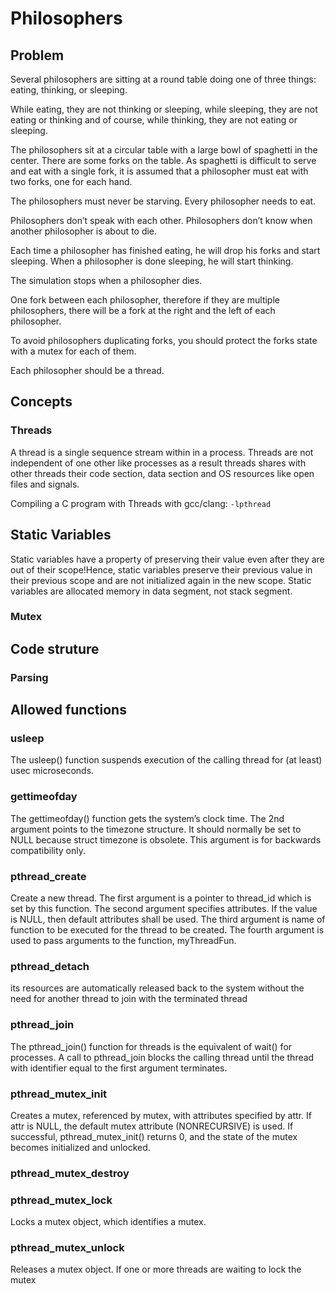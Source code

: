 # Philosophers

## Problem
Several philosophers are sitting at a round table doing one of three things: eating,
thinking, or sleeping.

While eating, they are not thinking or sleeping, while sleeping, they are not eating or thinking and of course, while thinking, they are not eating or sleeping.

The philosophers sit at a circular table with a large bowl of spaghetti in the center. There are some forks on the table. As spaghetti is difficult to serve and eat with a single fork, it is assumed that a philosopher must eat with two forks, one for each hand.

The philosophers must never be starving. Every philosopher needs to eat.

Philosophers don’t speak with each other. Philosophers don’t know when another philosopher is about to die.

Each time a philosopher has finished eating, he will drop his forks and start sleeping.
When a philosopher is done sleeping, he will start thinking.

The simulation stops when a philosopher dies.

One fork between each philosopher, therefore if they are multiple philosophers, there
will be a fork at the right and the left of each philosopher.

To avoid philosophers duplicating forks, you should protect the forks state with a
mutex for each of them.

Each philosopher should be a thread.

## Concepts

### Threads
A thread is a single sequence stream within in a process. Threads are not independent of one other like processes as a result threads shares with other threads their code section, data section and OS resources like open files and signals.

Compiling a C program with Threads with gcc/clang: `-lpthread`

## Static Variables
Static variables have a property of preserving their value even after they are out of their scope!Hence, static variables preserve their previous value in their previous scope and are not initialized again in the new scope.
Static variables are allocated memory in data segment, not stack segment.

### Mutex


## Code struture
### Parsing
## Allowed functions

### usleep
The usleep() function suspends execution of the calling thread for (at least) usec microseconds.

### gettimeofday
The gettimeofday() function gets the system’s clock time.
The 2nd argument points to the timezone structure. It should normally be set to NULL because struct timezone is obsolete. This argument is for backwards compatibility only.

### pthread_create
Create a new thread. 
The first argument is a pointer to thread_id which is set by this function.
The second argument specifies attributes. If the value is NULL, then default attributes shall be used.
The third argument is name of function to be executed for the thread to be created.
The fourth argument is used to pass arguments to the function, myThreadFun.

### pthread_detach
its resources are automatically released back to the system without the need for another thread to join with the terminated thread

### pthread_join
The pthread_join() function for threads is the equivalent of wait() for processes. A call to pthread_join blocks the calling thread until the thread with identifier equal to the first argument terminates.

### pthread_mutex_init
Creates a mutex, referenced by mutex, with attributes specified by attr. If attr is NULL, the default mutex attribute (NONRECURSIVE) is used.
If successful, pthread_mutex_init() returns 0, and the state of the mutex becomes initialized and unlocked.

### pthread_mutex_destroy


### pthread_mutex_lock
Locks a mutex object, which identifies a mutex.

### pthread_mutex_unlock
Releases a mutex object. If one or more threads are waiting to lock the mutex
